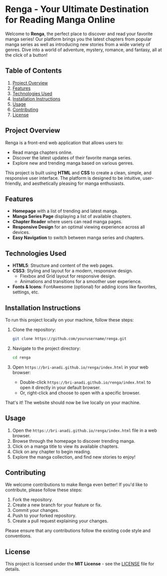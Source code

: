 # Renga - Your Ultimate Destination for Reading Manga Online

Welcome to **Renga**, the perfect place to discover and read your favorite manga series! Our platform brings you the latest chapters from popular manga series as well as introducing new stories from a wide variety of genres. Dive into a world of adventure, mystery, romance, and fantasy, all at the click of a button!

## Table of Contents

1. [Project Overview](#project-overview)
2. [Features](#features)
3. [Technologies Used](#technologies-used)
4. [Installation Instructions](#installation-instructions)
5. [Usage](#usage)
6. [Contributing](#contributing)
7. [License](#license)

## Project Overview

Renga is a front-end web application that allows users to:
- Read manga chapters online.
- Discover the latest updates of their favorite manga series.
- Explore new and trending manga based on various genres.

This project is built using **HTML** and **CSS** to create a clean, simple, and responsive user interface. The platform is designed to be intuitive, user-friendly, and aesthetically pleasing for manga enthusiasts.

## Features

- **Homepage** with a list of trending and latest manga.
- **Manga Series Page** displaying a list of available chapters.
- **Chapter Reader** where users can read manga pages.
- **Responsive Design** for an optimal viewing experience across all devices.
- **Easy Navigation** to switch between manga series and chapters.

## Technologies Used

- **HTML5**: Structure and content of the web pages.
- **CSS3**: Styling and layout for a modern, responsive design.
  - Flexbox and Grid layout for responsive design.
  - Animations and transitions for a smoother user experience.
- **Fonts & Icons**: FontAwesome (optional) for adding icons like favorites, settings, etc.

## Installation Instructions

To run this project locally on your machine, follow these steps:

1. Clone the repository:
   ```bash
   git clone https://github.com/yourusername/renga.git
   ```

2. Navigate to the project directory:
   ```bash
   cd renga
   ```

3. Open `https://bri-anadi.github.io/renga/index.html` in your web browser:
   - Double-click `https://bri-anadi.github.io/renga/index.html` to open it directly in your default browser.
   - Or, right-click and choose to open with a specific browser.

That's it! The website should now be live locally on your machine.

## Usage

1. Open the `https://bri-anadi.github.io/renga/index.html` file in a web browser.
2. Browse through the homepage to discover trending manga.
3. Click on a manga title to view its available chapters.
4. Click on any chapter to begin reading.
5. Explore the manga collection, and find new stories to enjoy!

## Contributing

We welcome contributions to make Renga even better! If you'd like to contribute, please follow these steps:

1. Fork the repository.
2. Create a new branch for your feature or fix.
3. Commit your changes.
4. Push to your forked repository.
5. Create a pull request explaining your changes.

Please ensure that any contributions follow the existing code style and conventions.

## License

This project is licensed under the **MIT License** - see the [LICENSE](LICENSE) file for details.
